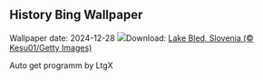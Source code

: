 ## History Bing Wallpaper
Wallpaper date: 2024-12-28
![](https://www.bing.com/th?id=OHR.LakeBledSnow_EN-US5836531079_UHD.jpg&w=1000)Download: [Lake Bled, Slovenia (© Kesu01/Getty Images)](https://www.bing.com/th?id=OHR.LakeBledSnow_EN-US5836531079_UHD.jpg)

Auto get programm by LtgX
